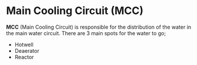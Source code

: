 # Main Cooling Circuit (MCC)

**MCC** (Main Cooling Circuit) is responsible for the distribution of the water in the main water circuit. There are 3 main spots for the water to go;
- Hotwell
- Deaerator
- Reactor